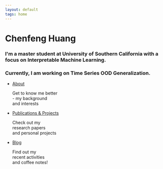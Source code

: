 ```yaml
---
layout: default
tags: home
---
```

<h1>Chenfeng Huang</h1>
<h3>I'm a master student at University of Southern California with a focus on Interpretable Machine Learning.</h3>
<h3>Currently, I am working on Time Series OOD Generalization.</h3>
<nav>
  <ul>
    <li>
      <a href="{{ site.baseurl }}/about/">About</a>
      <p>Get to know me better <br> - my background <br> and interests</p>
    </li>
    <li>
      <a href="{{ site.baseurl }}/publications/">Publications & Projects</a>
      <p>Check out my <br> research papers <br> and personal projects</p>
    </li>
    <li>
      <a href="{{ site.baseurl }}/blog/">Blog</a>
      <p>Find out my  <br> recent activities <br> and coffee notes!</p>
    </li>
  </ul>
</nav>

<!-- <h3><a href="{{ site.baseurl }}/cv/">View my Resume</a></h3> -->